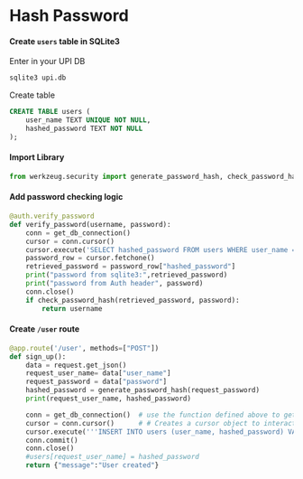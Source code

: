 # Hash Password 


#### Create `users` table in SQLite3
Enter in your UPI DB
```bash
sqlite3 upi.db
```
Create table
```sql
CREATE TABLE users (
    user_name TEXT UNIQUE NOT NULL,
    hashed_password TEXT NOT NULL
);
```



#### Import Library
```python
from werkzeug.security import generate_password_hash, check_password_hash
```

#### Add password checking logic
```python
@auth.verify_password
def verify_password(username, password):
	conn = get_db_connection()
	cursor = conn.cursor()
	cursor.execute('SELECT hashed_password FROM users WHERE user_name = ?', (username,))
	password_row = cursor.fetchone()
	retrieved_password = password_row["hashed_password"]
	print("password from sqlite3:",retrieved_password)
	print("password from Auth header", password)
	conn.close()
	if check_password_hash(retrieved_password, password):
		return username
```

#### Create `/user` route
```python
@app.route('/user', methods=["POST"])
def sign_up():
	data = request.get_json()				
	request_user_name= data["user_name"]
	request_password = data["password"]
	hashed_password = generate_password_hash(request_password)
	print(request_user_name, hashed_password)

	conn = get_db_connection()	# use the function defined above to get a connection to DB
	cursor = conn.cursor()		# # Creates a cursor object to interact with the database.
	cursor.execute('''INSERT INTO users (user_name, hashed_password) VALUES (?, ?)''',(request_user_name, hashed_password))
	conn.commit()
	conn.close()
	#users[request_user_name] = hashed_password
	return {"message":"User created"}
```
